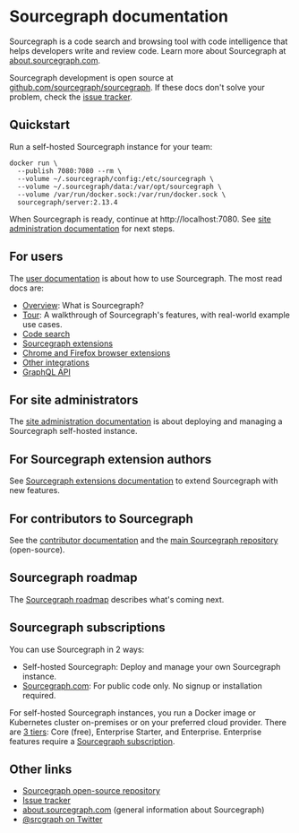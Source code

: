 # Sourcegraph documentation

Sourcegraph is a code search and browsing tool with code intelligence that helps developers write and review code. Learn more about Sourcegraph at [about.sourcegraph.com](https://about.sourcegraph.com).

Sourcegraph development is open source at [github.com/sourcegraph/sourcegraph](https://github.com/sourcegraph/sourcegraph). If these docs don't solve your problem, check the [issue tracker](https://github.com/sourcegraph/sourcegraph/issues).

## Quickstart

Run a self-hosted Sourcegraph instance for your team:

```
docker run \
  --publish 7080:7080 --rm \
  --volume ~/.sourcegraph/config:/etc/sourcegraph \
  --volume ~/.sourcegraph/data:/var/opt/sourcegraph \
  --volume /var/run/docker.sock:/var/run/docker.sock \
  sourcegraph/server:2.13.4
```

When Sourcegraph is ready, continue at http://localhost:7080. See [site administration documentation](admin/index.md) for next steps.

## For users

The [user documentation](user/index.md) is about how to use Sourcegraph. The most read docs are:

- [Overview](user/index.md): What is Sourcegraph?
- [Tour](user/tour.md): A walkthrough of Sourcegraph's features, with real-world example use cases.
- [Code search](user/search/index.md)
- [Sourcegraph extensions](extensions/index.md)
- [Chrome and Firefox browser extensions](integration/browser_extension.md)
- [Other integrations](integration/index.md)
- [GraphQL API](api/graphql.md)

## For site administrators

The [site administration documentation](admin/index.md) is about deploying and managing a Sourcegraph self-hosted instance.

## For Sourcegraph extension authors

See [Sourcegraph extensions documentation](extensions/index.md) to extend Sourcegraph with new features.

## For contributors to Sourcegraph

See the [contributor documentation](dev/index.md) and the [main Sourcegraph repository](https://github.com/sourcegraph/sourcegraph) (open-source).

## Sourcegraph roadmap

The [Sourcegraph roadmap](dev/roadmap.md) describes what's coming next.

<!-- TODO(sqs): Add link to ./graphbook when it has more content. -->

## Sourcegraph subscriptions

You can use Sourcegraph in 2 ways:

- Self-hosted Sourcegraph: Deploy and manage your own Sourcegraph instance.
- [Sourcegraph.com](https://sourcegraph.com): For public code only. No signup or installation required.

For self-hosted Sourcegraph instances, you run a Docker image or Kubernetes cluster on-premises or on your preferred cloud provider. There are [3 tiers](https://about.sourcegraph.com/pricing): Core (free), Enterprise Starter, and Enterprise. Enterprise features require a [Sourcegraph subscription](https://sourcegraph.com/user/subscriptions).

## Other links

- [Sourcegraph open-source repository](https://github.com/sourcegraph/sourcegraph)
- [Issue tracker](https://github.com/sourcegraph/sourcegraph/issues)
- [about.sourcegraph.com](https://about.sourcegraph.com) (general information about Sourcegraph)
- [@srcgraph on Twitter](https://twitter.com/srcgraph)

